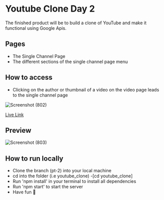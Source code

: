 # Youtube Clone Day 2

The finished product will be to build a clone of YouTube and make it functional using Google Apis.

## Pages

- The Single Channel Page
- The different sections of the single channel page menu

## How to access

- Clicking on the author or thumbnail of a video on the video page leads to the single channel page

 ![Screenshot (802)](https://user-images.githubusercontent.com/49479307/207883516-e54d56fb-b287-4ed2-996a-3a5eae61b6d2.png)


[Live Link](https://vermilion4.github.io/youtube_clone)

## Preview

![Screenshot (803)](https://user-images.githubusercontent.com/49479307/207883493-6a2d98c4-d19c-4012-9ef6-baeb0b4e08ce.png)

## How to run locally

- Clone the branch (pt-2) into your local machine
- cd into the folder (i.e youtube_clone) -[cd youtube_clone]
- Run 'npm install' in your terminal to install all dependencies
- Run 'npm start' to start the server
- Have fun 🥳
